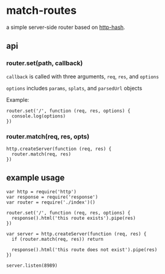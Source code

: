 # match-routes

a simple server-side router based on [http-hash](https://github.com/Matt-Esch/http-hash).

## api


### router.set(path, callback)

`callback` is called with three arguments, `req`, `res`, and `options`

`options` includes `params`, `splats`, and `parsedUrl` objects

Example:

```
router.set('/', function (req, res, options) {
  console.log(options)
})
```

### router.match(req, res, opts)

```
http.createServer(function (req, res) {
  router.match(req, res)
})
```

## example usage

```
var http = require('http')
var response = require('response')
var router = require('./index')()

router.set('/', function (req, res, options) {
  response().html('this route exists').pipe(res)
})

var server = http.createServer(function (req, res) {
  if (router.match(req, res)) return
  
  response().html('this route does not exist').pipe(res)
})

server.listen(8989)
```
